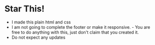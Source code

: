 # Star This!
- I made this plain html and css
- I am not going to complete the footer or make it responsive. - You are free to do anything with this, just don't claim that you created it.
- Do not expect any updates